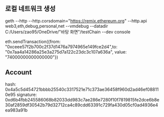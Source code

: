 ## 로컬 네트워크 생성

geth --http --http.corsdomain="https://remix.ethereum.org" --http.api web3,eth,debug,personal,net --vmdebug --datadir C:/Users/zao95/OneDrive/"바탕 화면"/testChain --dev console

eth.sendTransaction({from: "0xceee57f2b700c2f37d1476a7974965e149fce2d4",to: "0x7aa4a14286a25e3a275d7a122c23dc3c107a636a", value: "74000000000000000"})

## Account

hash:
0x4a5c5d454721bbbb25540c3317521e71c373ae36458f960d2ad46ef088110e95
signature:
0xd6b4fbb245586068b82033dd983c7ae286e7280f10f7819815fe2dce6b8e30af2859df30542b79d32712ca4c89cdd63391c729fa430d05cf0ad4936e4ea983a91b
